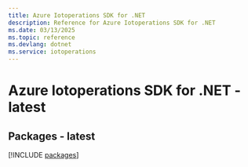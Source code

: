 ```yaml
---
title: Azure Iotoperations SDK for .NET
description: Reference for Azure Iotoperations SDK for .NET
ms.date: 03/13/2025
ms.topic: reference
ms.devlang: dotnet
ms.service: iotoperations
---
```

# Azure Iotoperations SDK for .NET - latest
## Packages - latest
[!INCLUDE [packages](iotoperations-index.md)]